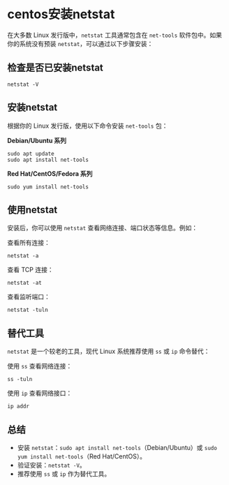 # centos安装netstat

在大多数 Linux 发行版中，`netstat` 工具通常包含在 `net-tools` 软件包中。如果你的系统没有预装 `netstat`，可以通过以下步骤安装：

## 检查是否已安装netstat

```shell
netstat -V
```

## 安装netstat

根据你的 Linux 发行版，使用以下命令安装 `net-tools` 包：

**Debian/Ubuntu 系列**

```shell
sudo apt update
sudo apt install net-tools
```

**Red Hat/CentOS/Fedora 系列**

```shell
sudo yum install net-tools
```

## 使用netstat

安装后，你可以使用 `netstat` 查看网络连接、端口状态等信息。例如：

查看所有连接：

```shell
netstat -a
```

查看 TCP 连接：

```shell
netstat -at
```

查看监听端口：

```shell
netstat -tuln
```



## 替代工具

`netstat` 是一个较老的工具，现代 Linux 系统推荐使用 `ss` 或 `ip` 命令替代：

使用 `ss` 查看网络连接：

```shell
ss -tuln
```

使用 `ip` 查看网络接口：

```shell
ip addr
```

## 总结

- 安装 `netstat`：`sudo apt install net-tools`（Debian/Ubuntu）或 `sudo yum install net-tools`（Red Hat/CentOS）。
- 验证安装：`netstat -V`。
- 推荐使用 `ss` 或 `ip` 作为替代工具。





